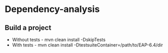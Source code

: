# Dependency-analysis


## Build a project

  - Without tests - mvn clean install -DskipTests
  - With tests - mvn clean install -DtestsuiteContainer=/path/to/EAP-6.4/dir
